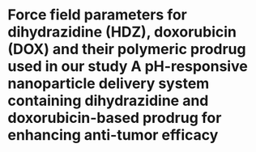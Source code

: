 # Force field parameters for dihydrazidine (HDZ), doxorubicin (DOX) and their polymeric prodrug used in our study __A pH-responsive nanoparticle delivery system containing dihydrazidine and doxorubicin-based prodrug for enhancing anti-tumor efficacy__
